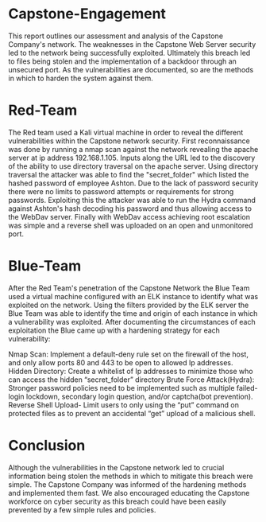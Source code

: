 # Capstone-Engagement
This report outlines our assessment and analysis of the Capstone Company's network. The weaknesses in the Capstone Web Server security led to the network being successfully exploited. Ultimately this breach led to files being stolen and the implementation of a backdoor through an unsecured port. As the vulnerabilities are documented, so are the methods in which to harden the system against them.

# Red-Team
The Red team used a Kali virtual machine in order to reveal the different vulnerabilities within the Capstone network security. First reconnaissance was done by running a nmap scan against the network revealing the apache server at ip address 192.168.1.105. Inputs along the URL led to the discovery of the ability to use directory traversal on the apache server. Using directory traversal the attacker was able to find the "secret_folder" which listed the hashed password of employee Ashton. Due to the lack of password security there were no limits to password attempts or requirements for strong passwords. Exploiting this the attacker was able to run the Hydra command against Ashton's hash decoding his password and thus allowing access to the WebDav server. Finally with WebDav access achieving root escalation was simple and a reverse shell was uploaded on an open and unmonitored port.


# Blue-Team
After the Red Team's penetration of the Capstone Network the Blue Team used a virtual machine configured with an ELK instance to identify what was exploited on the network. Using the filters provided by the ELK server the Blue Team was able to identify the time and origin of each instance in which a vulnerability was exploited. After documenting the circumstances of each exploitation the Blue came up with a hardening strategy for each vulnerability: 

Nmap Scan: Implement a default-deny rule set on the firewall of the host, and only allow ports 80 and 443 to be open to allowed Ip addresses.
Hidden Directory: Create a whitelist of Ip addresses to minimize those who can access the hidden “secret_folder” directory
Brute Force Attack(Hydra): Stronger password policies need to be implemented such as multiple failed-login lockdown, secondary login question, and/or captcha(bot prevention). 
Reverse Shell Upload- Limit users to only using the “put” command on protected files as to prevent an accidental “get” upload of a malicious shell.

# Conclusion
Although the vulnerabilities in the Capstone network led to crucial information being stolen the methods in which to mitigate this breach were simple. The Capstone Company was informed of the hardening methods and implemented them fast. We also encouraged educating the Capstone workforce on cyber security as this breach could have been easily prevented by a few simple rules and policies.

